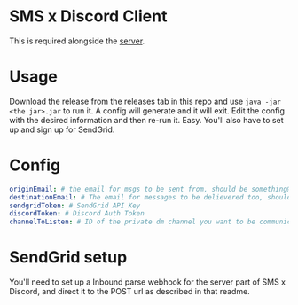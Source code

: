 # SMS x Discord Client

This is required alongside the [server](https://github.com/EmotionalLove/SMS_x_Discord_Web). 

# Usage

Download the release from the releases tab in this repo and use `java -jar <the jar>.jar` to run it. A config will generate and it will exit. Edit the config with the desired information and then re-run it. Easy. You'll also have to set up and sign up for SendGrid.

# Config

```yml
originEmail: # the email for msgs to be sent from, should be something@yourdomain.com
destinationEmail: # The email for messages to be delievered too, should be 7021112222@sms.att.net (or whatever your carrier uses)
sendgridToken: # SendGrid API Key
discordToken: # Discord Auth Token
channelToListen: # ID of the private dm channel you want to be communicating with
```

# SendGrid setup

You'll need to set up a Inbound parse webhook for the server part of SMS x Discord, and direct it to the POST url as described in that readme.
